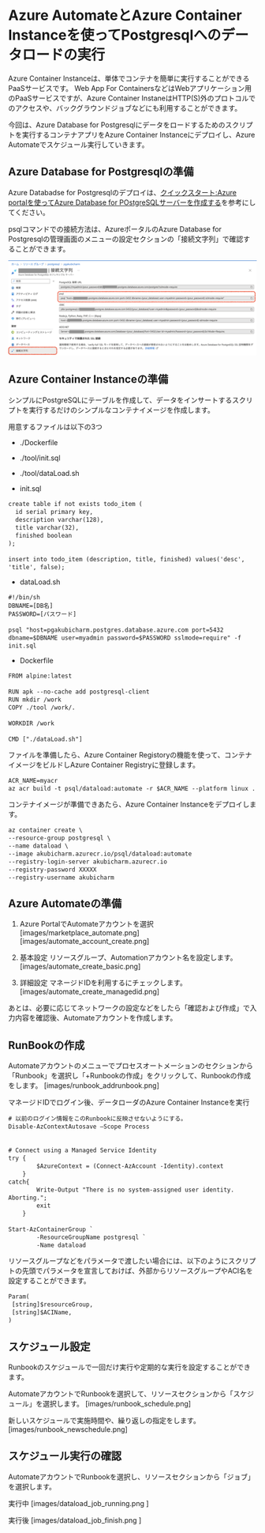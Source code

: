 # Azure AutomateとAzure Container Instanceを使ってPostgresqlへのデータロードの実行


Azure Container Instanceは、単体でコンテナを簡単に実行することができるPaaSサービスです。
Web App For ContainersなどはWebアプリケーション用のPaaSサービスですが、Azure Container InstaneはHTTP(S)外のプロトコルでのアクセスや、バックグラウンドジョブなどにも利用することができます。

今回は、Azure Database for Postgresqlにデータをロードするためのスクリプトを実行するコンテナアプリをAzure Container Instanceにデプロイし、Azure Automateでスケジュール実行していきます。


## Azure Database for Postgresqlの準備

Azure Databadse for Postgresqlのデプロイは、[クイックスタート:Azure portalを使ってAzure Database for POstgreSQLサーバーを作成する](https://learn.microsoft.com/ja-jp/azure/postgresql/single-server/quickstart-create-server-database-portal)を参考にしてください。


psqlコマンドでの接続方法は、AzureポータルのAzure Database for Postgresqlの管理画面のメニューの設定セクションの「接続文字列」で確認することができます。

![Postgresql 接続文字列](images/pg_connstring.png)


## Azure Container Instanceの準備

シンプルにPostgreSQLにテーブルを作成して、データをインサートするスクリプトを実行するだけのシンプルなコンテナイメージを作成します。

用意するファイルは以下の3つ
* ./Dockerfile
* ./tool/init.sql
* ./tool/dataLoad.sh


* init.sql
```
create table if not exists todo_item (
  id serial primary key,
  description varchar(128),
  title varchar(32),
  finished boolean
);

insert into todo_item (description, title, finished) values('desc', 'title', false);
```

* dataLoad.sh
``` 
#!/bin/sh
DBNAME=[DB名]
PASSWORD=[パスワード]

psql "host=pgakubicharm.postgres.database.azure.com port=5432 dbname=$DBNAME user=myadmin password=$PASSWORD sslmode=require" -f init.sql
```

* Dockerfile
```
FROM alpine:latest

RUN apk --no-cache add postgresql-client
RUN mkdir /work
COPY ./tool /work/.

WORKDIR /work

CMD ["./dataLoad.sh"]
```

ファイルを準備したら、Azure Container Registoryの機能を使って、コンテナイメージをビルドしAzure Container Registryに登録します。

```
ACR_NAME=myacr
az acr build -t psql/dataload:automate -r $ACR_NAME --platform linux .
```

コンテナイメージが準備できあたら、Azure Container Instanceをデプロイします。
```
az container create \
--resource-group postgresql \
--name dataload \
--image akubicharm.azurecr.io/psql/dataload:automate 
--registry-login-server akubicharm.azurecr.io 
--registry-password XXXXX
--registry-username akubicharm
```


## Azure Automateの準備

1. Azure PortalでAutomateアカウントを選択
[images/marketplace_automate.png]
[images/automate_account_create.png]

2. 基本設定
リソースグループ、Automationアカウント名を設定します。
[images/automate_create_basic.png]


3. 詳細設定
マネージドIDを利用するにチェックします。
[images/automate_create_managedid.png]

あとは、必要に応じてネットワークの設定などをしたら「確認および作成」で入力内容を確認後、Automateアカウントを作成します。


## RunBookの作成
Automateアカウントのメニューでプロセスオートメーションのセクションから「Runbook」を選択し「+Runbookの作成」をクリックして、Runbookの作成をします。
[images/runbook_addrunbook.png]


マネージドIDでログイン後、データローダのAzure Container Instanceを実行

```
# 以前のログイン情報をこのRunbookに反映させないようにする。
Disable-AzContextAutosave –Scope Process


# Connect using a Managed Service Identity
try {
        $AzureContext = (Connect-AzAccount -Identity).context
    }
catch{
        Write-Output "There is no system-assigned user identity. Aborting."; 
        exit
    }

Start-AzContainerGroup `
		-ResourceGroupName postgresql `
		-Name dataload
```

リソースグループなどをパラメータで渡したい場合には、以下のようにスクリプトの先頭でパラメータを宣言しておけば、外部からリソースグループやACI名を設定することができます。

```
Param(
 [string]$resourceGroup,
 [string]$ACIName,
)

```

## スケジュール設定
Runbookのスケジュールで一回だけ実行や定期的な実行を設定することができます。

AutomateアカウントでRunbookを選択して、リソースセクションから「スケジュール」を選択します。
[images/runbook_schedule.png]


新しいスケジュールで実施時間や、繰り返しの指定をします。
[images/runbook_newschedule.png]


## スケジュール実行の確認
AutomateアカウントでRunbookを選択し、リソースセクションから「ジョブ」を選択します。


実行中
[images/dataload_job_running.png	]

実行後
[images/dataload_job_finish.png	]





